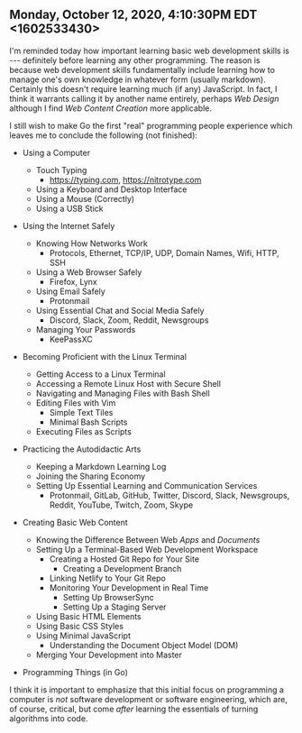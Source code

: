 ## Monday, October 12, 2020, 4:10:30PM EDT <1602533430>

I'm reminded today how important learning basic web development skills
is --- definitely before learning any other programming. The reason is
because web development skills fundamentally include learning how to
manage one's own knowledge in whatever form (usually markdown).
Certainly this doesn't require learning much (if any) JavaScript. In
fact, I think it warrants calling it by another name entirely, perhaps
*Web Design* although I find *Web Content Creation* more applicable.

I still wish to make Go the first "real" programming people experience
which leaves me to conclude the following (not finished):

* Using a Computer
  * Touch Typing
    * <https://typing.com>, <https://nitrotype.com>
  * Using a Keyboard and Desktop Interface
  * Using a Mouse (Correctly)
  * Using a USB Stick 

* Using the Internet Safely
  * Knowing How Networks Work
    * Protocols, Ethernet, TCP/IP, UDP, Domain Names, Wifi, HTTP, SSH
  * Using a Web Browser Safely
    * Firefox, Lynx
  * Using Email Safely
    * Protonmail
  * Using Essential Chat and Social Media Safely
    * Discord, Slack, Zoom, Reddit, Newsgroups
  * Managing Your Passwords
    * KeePassXC

* Becoming Proficient with the Linux Terminal
   * Getting Access to a Linux Terminal
   * Accessing a Remote Linux Host with Secure Shell
   * Navigating and Managing Files with Bash Shell
   * Editing Files with Vim
      * Simple Text Tiles
      * Minimal Bash Scripts
   * Executing Files as Scripts

* Practicing the Autodidactic Arts
   * Keeping a Markdown Learning Log
   * Joining the Sharing Economy
   * Setting Up Essential Learning and Communication Services
     * Protonmail, GitLab, GitHub, Twitter, Discord, Slack, Newsgroups,
        Reddit, YouTube, Twitch, Zoom, Skype

* Creating Basic Web Content
   * Knowing the Difference Between Web *Apps* and *Documents*
   * Setting Up a Terminal-Based Web Development Workspace
     * Creating a Hosted Git Repo for Your Site
       * Creating a Development Branch
     * Linking Netlify to Your Git Repo
     * Monitoring Your Development in Real Time
       * Setting Up BrowserSync
       * Setting Up a Staging Server
   * Using Basic HTML Elements
   * Using Basic CSS Styles
   * Using Minimal JavaScript
     * Understanding the Document Object Model (DOM)
   * Merging Your Development into Master

* Programming Things (in Go)

I think it is important to emphasize that this initial focus on
programming a computer is *not* software development or software
engineering, which are, of course, critical, but come *after* learning
the essentials of turning algorithms into code.

